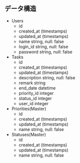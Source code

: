 ## データ構造
- Users
  - id
  - created_at (timestamps)
  - updated_at (timestamps)
  - name string, null: false
  - login_id string, null: false
  - password string, null: false
- Tasks
  - id
  - created_at (timestamps)
  - updated_at (timestamps)
  - description string, null: false
  - remark string
  - end_date datetime
  - priority_id integer
  - status_id integer
  - user_id integer
- Priorities(Master)
  - id
  - created_at (timestamps)
  - updated_at (timestamps)
  - name string, null: false
- Statuses(Master)
  - id
  - created_at (timestamps)
  - updated_at (timestamps)
  - name string, null: false
